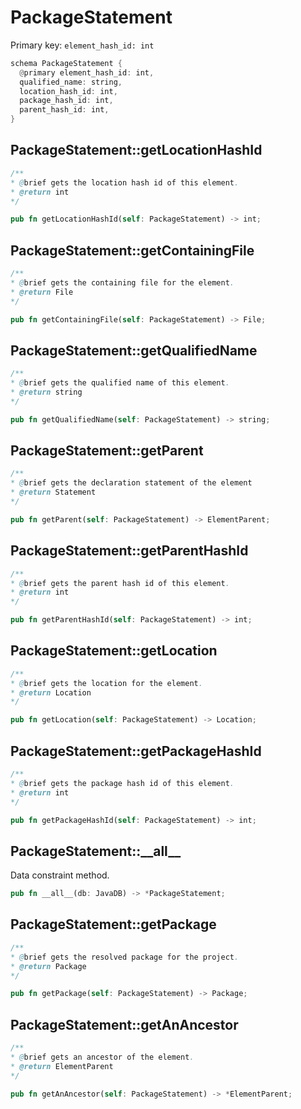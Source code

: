# PackageStatement

Primary key: `element_hash_id: int`

```rust
schema PackageStatement {
  @primary element_hash_id: int,
  qualified_name: string,
  location_hash_id: int,
  package_hash_id: int,
  parent_hash_id: int,
}
```
## PackageStatement::getLocationHashId

```java
/**
* @brief gets the location hash id of this element.
* @return int
*/
```
```rust
pub fn getLocationHashId(self: PackageStatement) -> int;
```
## PackageStatement::getContainingFile

```java
/**
* @brief gets the containing file for the element.
* @return File
*/
```
```rust
pub fn getContainingFile(self: PackageStatement) -> File;
```
## PackageStatement::getQualifiedName

```java
/**
* @brief gets the qualified name of this element.
* @return string
*/
```
```rust
pub fn getQualifiedName(self: PackageStatement) -> string;
```
## PackageStatement::getParent

```java
/**
* @brief gets the declaration statement of the element
* @return Statement 
*/
```
```rust
pub fn getParent(self: PackageStatement) -> ElementParent;
```
## PackageStatement::getParentHashId

```java
/**
* @brief gets the parent hash id of this element.
* @return int
*/
```
```rust
pub fn getParentHashId(self: PackageStatement) -> int;
```
## PackageStatement::getLocation

```java
/**
* @brief gets the location for the element.
* @return Location
*/
```
```rust
pub fn getLocation(self: PackageStatement) -> Location;
```
## PackageStatement::getPackageHashId

```java
/**
* @brief gets the package hash id of this element.
* @return int
*/
```
```rust
pub fn getPackageHashId(self: PackageStatement) -> int;
```
## PackageStatement::\_\_all\_\_

Data constraint method.

```rust
pub fn __all__(db: JavaDB) -> *PackageStatement;
```
## PackageStatement::getPackage

```java
/**
* @brief gets the resolved package for the project.
* @return Package 
*/
```
```rust
pub fn getPackage(self: PackageStatement) -> Package;
```
## PackageStatement::getAnAncestor

```java
/**
* @brief gets an ancestor of the element.
* @return ElementParent 
*/
```
```rust
pub fn getAnAncestor(self: PackageStatement) -> *ElementParent;
```
